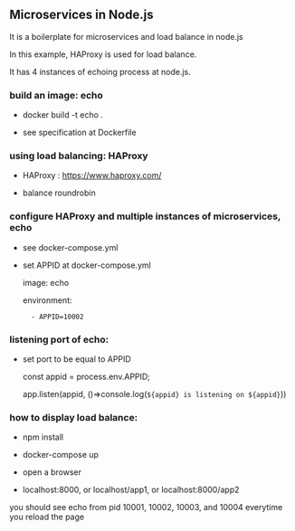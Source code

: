 ## Microservices in Node.js

It is a boilerplate for microservices and load balance in node.js 

In this example, HAProxy is used for load balance. 

It has 4 instances of echoing process at node.js. 

###  build an image: echo 

- docker build -t echo  .

- see specification at Dockerfile

### using load balancing: HAProxy 

- HAProxy : https://www.haproxy.com/ 

- balance roundrobin

### configure HAProxy and multiple instances of microservices, echo 

- see docker-compose.yml 

- set APPID at docker-compose.yml

    image: echo

    environment:

        - APPID=10002

### listening port of echo:

- set port to be equal to APPID 

    const appid = process.env.APPID;

    app.listen(appid, ()=>console.log(`${appid} is listening on ${appid}`))


### how to display load balance:

- npm install 

- docker-compose up

- open a browser 

- localhost:8000, or localhost/app1, or localhost:8000/app2 

you should see echo from pid 10001, 10002, 10003, and 10004 everytime you reload the page 
